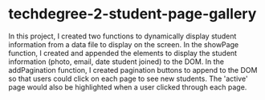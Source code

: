 # techdegree-2-student-page-gallery
In this project, I created two functions to dynamically display student information from a data file to display on the screen. In the showPage function, I created and appended the elements to display the student information (photo, email, date student joined) to the DOM. In the addPagination function, I created pagination buttons to append to the DOM so that users could click on each page to see new students. The 'active' page would also be highlighted when a user clicked through each page.
